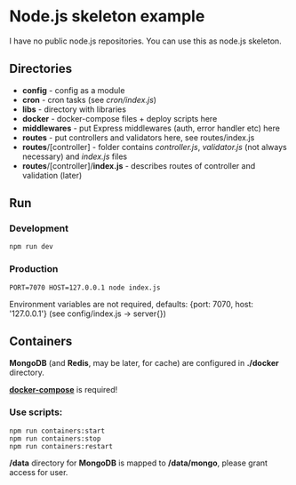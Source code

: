 # Node.js skeleton example

I have no public node.js repositories. You can use this as node.js skeleton.

## Directories

- **config** - config as a module
- **cron** - cron tasks (see *cron/index.js*)
- **libs** - directory with libraries
- **docker** - docker-compose files + deploy scripts here
- **middlewares** - put Express middlewares (auth, error handler etc) here
- **routes** - put controllers and validators here, see routes/index.js
- **routes**/[controller] - folder contains *controller.js*, *validator.js* (not always necessary) and *index.js* files
- **routes**/[controller]/**index.js** - describes routes of controller and validation (later)

## Run

### Development

```shell script
npm run dev
```

### Production

```shell script
PORT=7070 HOST=127.0.0.1 node index.js
```

Environment variables are not required, defaults: {port: 7070, host: '127.0.0.1'} (see config/index.js -> server{})

## Containers

**MongoDB** (and **Redis**, may be later, for cache) are configured in **./docker** directory.

[**docker-compose**](https://github.com/docker/compose/releases) is required!

### Use scripts:

```shell script
npm run containers:start
npm run containers:stop
npm run containers:restart
```

**/data** directory for **MongoDB** is mapped to **/data/mongo**, please grant access for user.